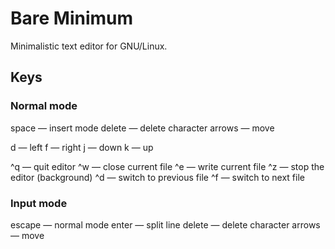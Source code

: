 # Bare Minimum

Minimalistic text editor for GNU/Linux.

## Keys

### Normal mode

space — insert mode
delete — delete character
arrows — move

d — left
f — right
j — down
k — up

^q — quit editor
^w — close current file
^e — write current file
^z — stop the editor (background)
^d — switch to previous file 
^f — switch to next file 

### Input mode

escape — normal mode
enter — split line
delete — delete character
arrows — move
